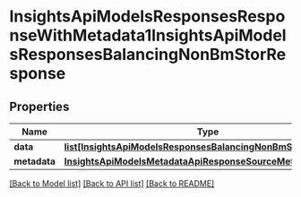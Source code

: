 # InsightsApiModelsResponsesResponseWithMetadata1InsightsApiModelsResponsesBalancingNonBmStorResponse

## Properties
Name | Type | Description | Notes
------------ | ------------- | ------------- | -------------
**data** | [**list[InsightsApiModelsResponsesBalancingNonBmStorResponse]**](InsightsApiModelsResponsesBalancingNonBmStorResponse.md) |  | [optional] 
**metadata** | [**InsightsApiModelsMetadataApiResponseSourceMetadata**](InsightsApiModelsMetadataApiResponseSourceMetadata.md) |  | [optional] 

[[Back to Model list]](../README.md#documentation-for-models) [[Back to API list]](../README.md#documentation-for-api-endpoints) [[Back to README]](../README.md)

